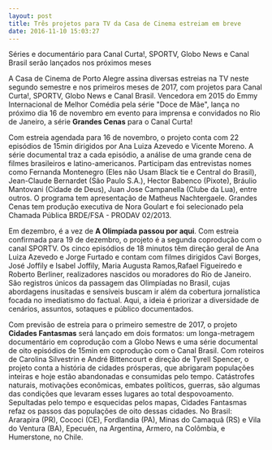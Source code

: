 ```yaml
---
layout: post
title: Três projetos para TV da Casa de Cinema estreiam em breve
date: 2016-11-10 15:03:27
---
```

Séries e documentário para Canal Curta!, SPORTV, Globo News e Canal Brasil serão lançados nos próximos meses

A Casa de Cinema de Porto Alegre assina diversas estreias na TV neste segundo semestre e nos primeiros meses de 2017, com projetos para Canal Curta!, SPORTV, Globo News e Canal Brasil. Vencedora em 2015 do Emmy Internacional de Melhor Comédia pela série "Doce de Mãe", lança no próximo dia 16 de novembro em evento para imprensa e convidados no Rio de Janeiro, a série **Grandes Cenas** para o Canal Curta!

Com estreia agendada para 16 de novembro, o projeto conta com 22 episódios de 15min dirigidos por Ana Luiza Azevedo e Vicente Moreno. A série documental traz a cada episódio, a análise de uma grande cena de filmes brasileiros e latino-americanos. Participam das entrevistas nomes como Fernanda Montenegro (Eles não Usam Black tie e Central do Brasil), Jean-Claude Bernardet (São Paulo S.A.), Hector Babenco (Pixote), Bráulio Mantovani (Cidade de Deus), Juan Jose Campanella (Clube da Lua), entre outros. O programa tem apresentação de Matheus Nachtergaele. Grandes Cenas tem produção executiva de Nora Goulart e foi selecionado pela Chamada Pública BRDE/FSA - PRODAV 02/2013.

Em dezembro, é a vez de **A Olimpíada passou por aqui**. Com estreia confirmada para 19 de dezembro, o projeto é a segunda coprodução com o canal SPORTV. Os cinco episódios de 18 minutos têm direção geral de Ana Luiza Azevedo e Jorge Furtado e contam com filmes dirigidos Cavi Borges, José Joffily e Isabel Joffily, Maria Augusta Ramos,Rafael Figueiredo e Roberto Berliner, realizadores nascidos ou moradores do Rio de Janeiro. São registros únicos da passagem das Olimpíadas no Brasil, cujas abordagens inusitadas e sensíveis buscam ir além da cobertura jornalística focada no imediatismo do factual. Aqui, a ideia é priorizar a diversidade de cenários, assuntos, sotaques e público documentados.

Com previsão de estreia para o primeiro semestre de 2017, o projeto **Cidades Fantasmas** será lançado em dois formatos: um longa-metragem documentário em coprodução com a Globo News e uma série documental de oito episódios de 15min em coprodução com o Canal Brasil. Com roteiros de Carolina Silvestrin e André Bittencourt e direção de Tyrell Spencer, o projeto conta a história de cidades prósperas, que abrigaram populações inteiras e hoje estão abandonadas e consumidas pelo tempo. Catástrofes naturais, motivações econômicas, embates políticos, guerras, são algumas das condições que levaram esses lugares ao total despovoamento. Sepultadas pelo tempo e esquecidas pelos mapas, Cidades Fantasmas refaz os passos das populações de oito dessas cidades. No Brasil: Ararapira (PR), Cococi (CE), Fordlandia (PA), Minas do Camaquã (RS) e Vila do Ventura (BA), Epecuén, na Argentina, Armero, na Colômbia, e Humerstone, no Chile.